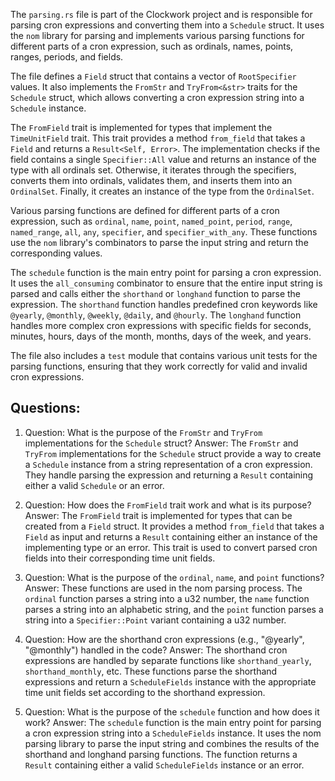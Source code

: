The `parsing.rs` file is part of the Clockwork project and is responsible for parsing cron expressions and converting them into a `Schedule` struct. It uses the `nom` library for parsing and implements various parsing functions for different parts of a cron expression, such as ordinals, names, points, ranges, periods, and fields.

The file defines a `Field` struct that contains a vector of `RootSpecifier` values. It also implements the `FromStr` and `TryFrom<&str>` traits for the `Schedule` struct, which allows converting a cron expression string into a `Schedule` instance.

The `FromField` trait is implemented for types that implement the `TimeUnitField` trait. This trait provides a method `from_field` that takes a `Field` and returns a `Result<Self, Error>`. The implementation checks if the field contains a single `Specifier::All` value and returns an instance of the type with all ordinals set. Otherwise, it iterates through the specifiers, converts them into ordinals, validates them, and inserts them into an `OrdinalSet`. Finally, it creates an instance of the type from the `OrdinalSet`.

Various parsing functions are defined for different parts of a cron expression, such as `ordinal`, `name`, `point`, `named_point`, `period`, `range`, `named_range`, `all`, `any`, `specifier`, and `specifier_with_any`. These functions use the `nom` library's combinators to parse the input string and return the corresponding values.

The `schedule` function is the main entry point for parsing a cron expression. It uses the `all_consuming` combinator to ensure that the entire input string is parsed and calls either the `shorthand` or `longhand` function to parse the expression. The `shorthand` function handles predefined cron keywords like `@yearly`, `@monthly`, `@weekly`, `@daily`, and `@hourly`. The `longhand` function handles more complex cron expressions with specific fields for seconds, minutes, hours, days of the month, months, days of the week, and years.

The file also includes a `test` module that contains various unit tests for the parsing functions, ensuring that they work correctly for valid and invalid cron expressions.

## Questions:

1. Question: What is the purpose of the `FromStr` and `TryFrom` implementations for the `Schedule` struct?
   Answer: The `FromStr` and `TryFrom` implementations for the `Schedule` struct provide a way to create a `Schedule` instance from a string representation of a cron expression. They handle parsing the expression and returning a `Result` containing either a valid `Schedule` or an error.

2. Question: How does the `FromField` trait work and what is its purpose?
   Answer: The `FromField` trait is implemented for types that can be created from a `Field` struct. It provides a method `from_field` that takes a `Field` as input and returns a `Result` containing either an instance of the implementing type or an error. This trait is used to convert parsed cron fields into their corresponding time unit fields.

3. Question: What is the purpose of the `ordinal`, `name`, and `point` functions?
   Answer: These functions are used in the nom parsing process. The `ordinal` function parses a string into a u32 number, the `name` function parses a string into an alphabetic string, and the `point` function parses a string into a `Specifier::Point` variant containing a u32 number.

4. Question: How are the shorthand cron expressions (e.g., "@yearly", "@monthly") handled in the code?
   Answer: The shorthand cron expressions are handled by separate functions like `shorthand_yearly`, `shorthand_monthly`, etc. These functions parse the shorthand expressions and return a `ScheduleFields` instance with the appropriate time unit fields set according to the shorthand expression.

5. Question: What is the purpose of the `schedule` function and how does it work?
   Answer: The `schedule` function is the main entry point for parsing a cron expression string into a `ScheduleFields` instance. It uses the nom parsing library to parse the input string and combines the results of the shorthand and longhand parsing functions. The function returns a `Result` containing either a valid `ScheduleFields` instance or an error.
